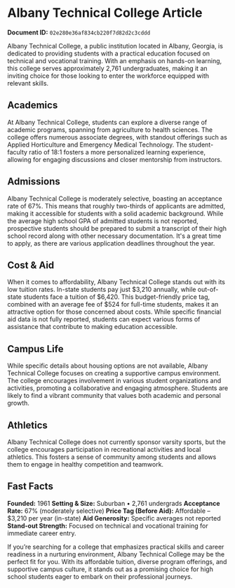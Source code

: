 # Albany Technical College Article

**Document ID:** `02e280e36af834cb220f7d82d2c3cddd`

Albany Technical College, a public institution located in Albany, Georgia, is dedicated to providing students with a practical education focused on technical and vocational training. With an emphasis on hands-on learning, this college serves approximately 2,761 undergraduates, making it an inviting choice for those looking to enter the workforce equipped with relevant skills.

## Academics
At Albany Technical College, students can explore a diverse range of academic programs, spanning from agriculture to health sciences. The college offers numerous associate degrees, with standout offerings such as Applied Horticulture and Emergency Medical Technology. The student-faculty ratio of 18:1 fosters a more personalized learning experience, allowing for engaging discussions and closer mentorship from instructors.

## Admissions
Albany Technical College is moderately selective, boasting an acceptance rate of 67%. This means that roughly two-thirds of applicants are admitted, making it accessible for students with a solid academic background. While the average high school GPA of admitted students is not reported, prospective students should be prepared to submit a transcript of their high school record along with other necessary documentation. It's a great time to apply, as there are various application deadlines throughout the year.

## Cost & Aid
When it comes to affordability, Albany Technical College stands out with its low tuition rates. In-state students pay just $3,210 annually, while out-of-state students face a tuition of $6,420. This budget-friendly price tag, combined with an average fee of $524 for full-time students, makes it an attractive option for those concerned about costs. While specific financial aid data is not fully reported, students can expect various forms of assistance that contribute to making education accessible.

## Campus Life
While specific details about housing options are not available, Albany Technical College focuses on creating a supportive campus environment. The college encourages involvement in various student organizations and activities, promoting a collaborative and engaging atmosphere. Students are likely to find a vibrant community that values both academic and personal growth.

## Athletics
Albany Technical College does not currently sponsor varsity sports, but the college encourages participation in recreational activities and local athletics. This fosters a sense of community among students and allows them to engage in healthy competition and teamwork.

## Fast Facts
**Founded:** 1961
**Setting & Size:** Suburban • 2,761 undergrads
**Acceptance Rate:** 67% (moderately selective)
**Price Tag (Before Aid):** Affordable – $3,210 per year (in-state)
**Aid Generosity:** Specific averages not reported
**Stand-out Strength:** Focused on technical and vocational training for immediate career entry.

If you’re searching for a college that emphasizes practical skills and career readiness in a nurturing environment, Albany Technical College may be the perfect fit for you. With its affordable tuition, diverse program offerings, and supportive campus culture, it stands out as a promising choice for high school students eager to embark on their professional journeys.
